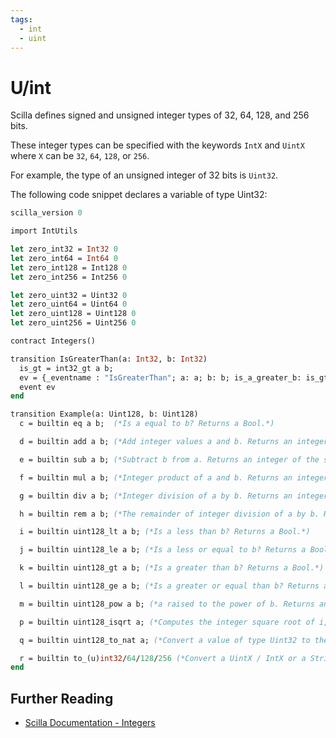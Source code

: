```yaml
---
tags:
  - int
  - uint
---
```


# U/int

Scilla defines signed and unsigned integer types of 32, 64, 128, and 256 bits.

These integer types can be specified with the keywords ```IntX``` and ```UintX``` where ```X``` can be ```32```, ```64```, ```128```, or ```256```.

For example, the type of an unsigned integer of 32 bits is ```Uint32```.

The following code snippet declares a variable of type Uint32:

```ocaml
scilla_version 0

import IntUtils

let zero_int32 = Int32 0
let zero_int64 = Int64 0
let zero_int128 = Int128 0
let zero_int256 = Int256 0

let zero_uint32 = Uint32 0
let zero_uint64 = Uint64 0
let zero_uint128 = Uint128 0
let zero_uint256 = Uint256 0

contract Integers()

transition IsGreaterThan(a: Int32, b: Int32)
  is_gt = int32_gt a b;
  ev = {_eventname : "IsGreaterThan"; a: a; b: b; is_a_greater_b: is_gt};
  event ev
end

transition Example(a: Uint128, b: Uint128)
  c = builtin eq a b;  (*Is a equal to b? Returns a Bool.*)

  d = builtin add a b; (*Add integer values a and b. Returns an integer of the same type.*)

  e = builtin sub a b; (*Subtract b from a. Returns an integer of the same type.*)

  f = builtin mul a b; (*Integer product of a and b. Returns an integer of the same type.*)

  g = builtin div a b; (*Integer division of a by b. Returns an integer of the same type.*)

  h = builtin rem a b; (*The remainder of integer division of a by b. Returns an integer of the same type.*)

  i = builtin uint128_lt a b; (*Is a less than b? Returns a Bool.*)

  j = builtin uint128_le a b; (*Is a less or equal to b? Returns a Bool.*)

  k = builtin uint128_gt a b; (*Is a greater than b? Returns a Bool.*)

  l = builtin uint128_ge a b; (*Is a greater or equal than b? Returns a Bool.*)

  m = builtin uint128_pow a b; (*a raised to the power of b. Returns an integer of the same type as a.*)

  p = builtin uint128_isqrt a; (*Computes the integer square root of i, i.e. the largest integer j such that j * j <= i. Returns an integer of the same type as i.*)

  q = builtin uint128_to_nat a; (*Convert a value of type Uint32 to the equivalent value of type Nat.*)

  r = builtin to_(u)int32/64/128/256 (*Convert a UintX / IntX or a String (that represents a decimal number) value to the result of Option UintX or Option IntX type. Returns Some res if the conversion succeeded and None otherwise. The conversion may fail when*)
end
```

## Further Reading

* [Scilla Documentation - Integers](https://scilla.readthedocs.io/en/latest/scilla-in-depth.html#integer-types)
